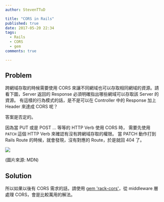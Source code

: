 ```yaml
---
author: StevenTTuD

title: "CORS in Rails"
published: true
date: 2017-05-20 22:34
tags:
  - Rails
  - CORS
  - gem
comments: true

---
```


## Problem

跨網域存取的時候需要使用 CORS 來讓不同網域也可以存取相同網域的資源。請看下圖，Server 返回的 Response 必須明確指出哪些網域可以存取該 Server 的資源。
有這樣的行為模式的話，是不是可以在 Controller 中的 Response 加上 Header 來達成 CORS 呢？

答案是否定的。

因為當 PUT 或是 POST ... 等等的 HTTP Verb 使用 CORS 時，
需要先使用 `PATCH` 這個 HTTP Verb 來確認有沒有跨網域存取的權限。
當 PATCH 動作打到 Rails Route 的時候，就會發現，沒有對應的 Route，於是就回 404 了。

![](https://lh3.googleusercontent.com/-_Pes10FnRo4/WSLrN-5YTJI/AAAAAAAAKyw/TS2_O2GiWJocUjlo15glwizmLVOW4JUXQCHM/I/14954599810526.jpg)

(圖片來源: MDN)


## Solution

所以如果以後有 CORS 需求的話，請使用 [gem 'rack-cors'](https://github.com/cyu/rack-cors)，從 middleware 層處理 CORS，會是比較萬用的解法。
